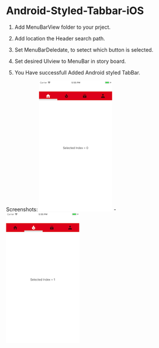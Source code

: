 # Android-Styled-Tabbar-iOS

1) Add MenuBarView folder to your prject.

2) Add location the Header search path.

3) Set MenuBarDeledate, to setect which button is selected.

3) Set desired UIview to MenuBar in story board.

4) You Have successfull Added Android styled TabBar.

Screenshots:
![Alt text](/Screenshots/view1.png?raw=true  "View1")  -   ![Alt text](/Screenshots/view2.png?raw=true  "view2")   
